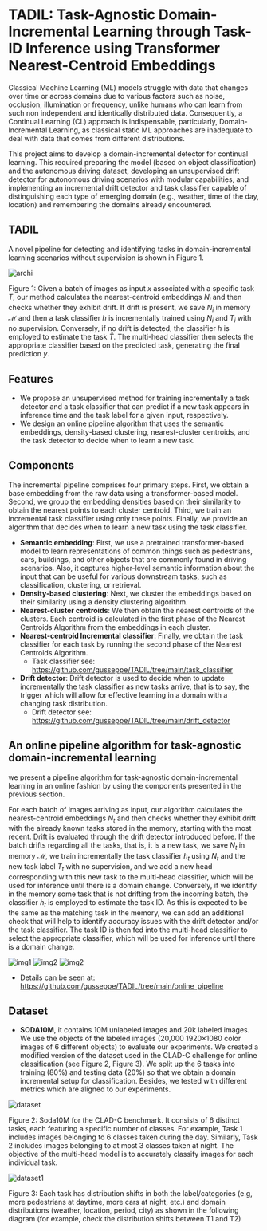 # TADIL: Task-Agnostic Domain-Incremental Learning through Task-ID Inference using Transformer Nearest-Centroid Embeddings

Classical Machine Learning (ML) models struggle with data that changes over time or across domains due to various factors such as noise, occlusion, illumination or frequency, unlike humans who can learn from such non independent and identically distributed data. Consequently, a Continual Learning (CL) approach is indispensable, particularly, Domain-Incremental Learning, as classical static ML approaches are inadequate to deal with data that comes from different distributions.

This project aims to develop a domain-incremental detector for continual learning. This required preparing the model (based on object classification) and the autonomous driving dataset, developing an unsupervised drift detector for autonomous driving scenarios with modular capabilities, and implementing an incremental drift detector and task classifier capable of distinguishing each type of emerging domain (e.g., weather, time of the day, location) and remembering the domains already encountered.

## TADIL
A novel pipeline for detecting and identifying tasks in domain-incremental learning scenarios without supervision is shown in Figure 1.

![archi](img/archi.png)

Figure 1: Given a batch of images as input $x$ associated with a specific task $T$, our method calculates the nearest-centroid embeddings $N_i$ and then checks whether they exhibit drift. If drift is present, we save $N_i$ in memory $\mathcal{M}$ and then a task classifier $h$ is incrementally trained using $N_i$ and $T_i$ with no supervision. Conversely, if no drift is detected, the classifier $h$ is employed to estimate the task $\hat T$. The multi-head classifier then selects the appropriate classifier based on the predicted task, generating the final prediction $y$.

## Features

- We propose an unsupervised method for training incrementally a task detector and a task classifier that can predict if a new task appears in inference time and the task label for a given input, respectively.
- We design an online pipeline algorithm that uses the semantic embeddings, density-based clustering, nearest-cluster centroids, and the task detector to decide when to learn a new task.

## Components
The incremental pipeline comprises four primary steps. First, we obtain a base embedding from the raw data using a transformer-based model. Second, we group the embedding densities based on their similarity to obtain the nearest points to each cluster centroid. Third, we train an incremental task classifier using only these points. Finally, we provide an algorithm that decides when to learn a new task using the task classifier.

- **Semantic embedding**: First, we use a pretrained transformer-based model to learn representations of common things such as pedestrians, cars, buildings, and other objects that are commonly found in driving scenarios. Also, it captures higher-level semantic information about the input that can be useful for various downstream tasks, such as classification, clustering, or retrieval.
- **Density-based clustering**: Next, we cluster the embeddings based on their similarity using a density clustering algorithm.
- **Nearest-cluster centroids**: We then obtain the nearest centroids of the clusters. Each centroid is calculated in the first phase of the Nearest Centroids Algorithm from the embeddings in each cluster.
- **Nearest-centroid Incremental classifier**: Finally, we obtain the task classifier for each task by running the second phase of the Nearest Centroids Algorithm.
  * Task classifier see: https://github.com/gusseppe/TADIL/tree/main/task_classifier
- **Drift detector**: Drift detector is used to decide when to update incrementally the task classifier as new tasks arrive, that is to say, the trigger which will allow for effective learning in a domain with a changing task distribution.
  * Drift detector see: https://github.com/gusseppe/TADIL/tree/main/drift_detector

## An online pipeline algorithm for task-agnostic domain-incremental learning
we present a pipeline algorithm for task-agnostic domain-incremental learning in an online fashion by using the components presented in the previous section.

For each batch of images arriving as input, our algorithm calculates the nearest-centroid embeddings $N_t$ and then checks whether they exhibit drift with the already known tasks stored in the memory, starting with the most recent. Drift is evaluated through the drift detector introduced before. If the batch drifts regarding all the tasks, that is, it is a new task, we save $N_t$ in memory $\mathcal{M}$, we train incrementally the task classifier $h_t$ using $N_t$ and the new task label $T_t$ with no supervision, and we add a new head corresponding with this new task to the multi-head classifier, which will be used for inference until there is a domain change. Conversely, if we identify in the memory some task that is not drifting from the incoming batch, the classifier $h_t$ is employed to estimate the task ID. As this is expected to be the same as the matching task in the memory, we can add an additional check that will help to identify accuracy issues with the drift detector and/or the task classifier. The task ID is then fed into the multi-head classifier to select the appropriate classifier, which will be used for inference until there is a domain change.


![img1](img/Task_boundary_Replay_area.png)
![img2](img/Task_boundary_LwF_area.png)
![img2](img/Task_boundary_EWC_area.png)

 * Details can be seen at: https://github.com/gusseppe/TADIL/tree/main/online_pipeline

## Dataset

 -  **SODA10M**, it contains 10M unlabeled images and 20k labeled images. We use the objects of the labeled images (20,000 1920×1080  color images of 6 different objects) to evaluate our experiments. We created a modified version of the dataset used in the CLAD-C challenge for online classification (see Figure 2, Figure 3). We split up the 6 tasks into training (80\%) and testing data (20\%) so that we obtain a domain incremental setup for classification. Besides, we tested with different metrics which are aligned to our experiments.

![dataset](img/dataset.png)

Figure 2: Soda10M for the CLAD-C benchmark. It consists of 6 distinct tasks, each featuring a specific number of classes. For example, Task 1 includes images belonging to 6 classes taken during the day. Similarly, Task 2 includes images belonging to at most 3 classes taken at night. The objective of the multi-head model is to accurately classify images for each individual task.

![dataset1](img/dataset1.png)

Figure 3: Each task has distribution shifts in both the label/categories (e.g, more pedestrians at daytime, more cars at night, etc.) and domain distributions (weather, location, period, city) as shown in the following diagram (for example, check the distribution shifts  between T1 and T2)

